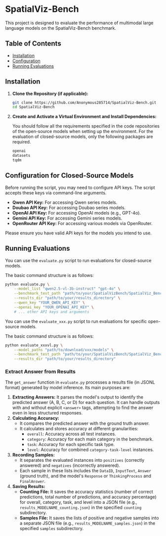 # SpatialViz-Bench

This project is designed to evaluate the performance of multimodal large language models on the SpatialViz-Bench benchmark.

## Table of Contents

* [Installation](#installation)
* [Configuration](#configuration)
* [Running Evaluations](#running-evaluations)

## Installation

1. **Clone the Repository (if applicable):**
   ```bash
   git clone https://github.com/Anonymous285714/SpatialViz-Bench.git
   cd SpatialViz-Bench
   ```

2. **Create and Activate a Virtual Environment and Install Dependencies:**

   You should follow all the requirements specified in the code repositories of the open-source models when setting up the environment. For the evaluation of closed-source models, only the following packages are required.

   ```txt
   openai
   datasets
   tqdm
   ```

## Configuration for Closed-Source Models

Before running the script, you may need to configure API keys. The script accepts these keys via command-line arguments.

* **Qwen API Key:** For accessing Qwen series models.
* **Doubao API Key:** For accessing Doubao series models.
* **OpenAI API Key:** For accessing OpenAI models (e.g., GPT-4o).
* **Gemini API Key:** For accessing Gemini series models.
* **OpenRouter API Key:** For accessing various models via OpenRouter.

Please ensure you have valid API keys for the models you intend to use.

## Running Evaluations

You can use the `evaluate.py` script to run evaluations for closed-source models.

The basic command structure is as follows:

```bash
python evaluate.py \
    --model_list "qwen2.5-vl-3b-instruct" "gpt-4o" \
    --benchmark_test_path "path/to/your/SpatialVizBench/SpatialViz_Bench_images" \
    --results_dir "path/to/your/results_directory" \
    --qwen_key "YOUR_QWEN_API_KEY" \
    --openai_key "YOUR_OPENAI_API_KEY" \
    # ... other API keys and arguments
```

You can use the `evaluate_xxx.py` script to run evaluations for specific open-source models.

The basic command structure is as follows:

```bash
python evaluate_xxxvl.py \
    --model_paths "path/to/download/xxx/models" \
    --benchmark_test_path "path/to/your/SpatialVizBench/SpatialViz_Bench_images" \
    --results_dir "path/to/your/results_directory" 
```

### Extract Answer from Results

The `get_answer` function in `evaluate.py` processes a results file (in JSONL format) generated by model inference. Its main purposes are:

1.  **Extracting Answers:** It parses the model's output to identify the predicted answer (A, B, C, or D) for each question. It can handle outputs with and without explicit `<answer>` tags, attempting to find the answer even in less structured responses.
2.  **Calculating Accuracy:**
    * It compares the predicted answer with the ground truth answer.
    * It calculates and stores accuracy at different granularities:
        * `overall`: Accuracy across all test instances.
        * `category`: Accuracy for each main category in the benchmark.
        * `task`: Accuracy for each specific task type.
        * `level`: Accuracy for combined `category-task-level` instances.
3.  **Recording Samples:**
    * It separates the evaluated instances into `positives` (correctly answered) and `negatives` (incorrectly answered).
    * Each sample in these lists includes the `DataID`, `InputText`, `Answer` (ground truth), and the model's `Response` or `ThinkingProcess` and `FinalAnswer`.
4.  **Saving Results:**
    * **Counting File:** It saves the accuracy statistics (number of correct predictions, total number of predictions, and accuracy percentage) for overall, category, task, and level into a JSON file (e.g., `results_MODELNAME_counting.json`) in the specified `counting` subdirectory.
    * **Samples File:** It saves the lists of positive and negative samples into a separate JSON file (e.g., `results_MODELNAME_samples.json`) in the specified `samples` subdirectory.
